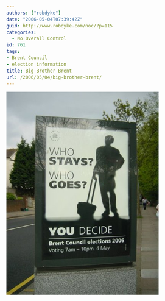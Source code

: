 ```yaml
---
authors: ["robdyke"]
date: "2006-05-04T07:39:42Z"
guid: http://www.robdyke.com/noc/?p=115
categories:
  - No Overall Control
id: 761
tags:
- Brent Council
- election information
title: Big Brother Brent
url: /2006/05/04/big-brother-brent/
---
```

<a rel="attachment" title="Big Brother Election Poster" href="http://www.robdyke.com/bec/?attachment_id=113"><img alt="Big Brother Election Poster" src="/pubfiles/2006/05/big_brother_brent.jpg" /></a>